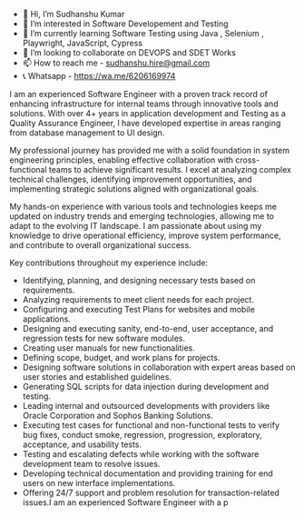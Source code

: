 - 👋 Hi, I’m Sudhanshu Kumar
- 👀 I’m interested in Software Developement and Testing
- 🌱 I’m currently learning Software Testing using Java , Selenium , Playwright, JavaScript, Cypress
- 💞️ I’m looking to collaborate on DEVOPS and SDET Works
- 📫 How to reach me - sudhanshu.hire@gmail.com
- 📞 Whatsapp - https://wa.me/6206169974


I am an experienced Software Engineer with a proven track record of enhancing infrastructure for internal teams through innovative tools and solutions. With over 4+ years in application development and Testing as a Quality Assurance Engineer, I have developed expertise in areas ranging from database management to UI design.

My professional journey has provided me with a solid foundation in system engineering principles, enabling effective collaboration with cross-functional teams to achieve significant results. I excel at analyzing complex technical challenges, identifying improvement opportunities, and implementing strategic solutions aligned with organizational goals.

My hands-on experience with various tools and technologies keeps me updated on industry trends and emerging technologies, allowing me to adapt to the evolving IT landscape. I am passionate about using my knowledge to drive operational efficiency, improve system performance, and contribute to overall organizational success.

Key contributions throughout my experience include:

- Identifying, planning, and designing necessary tests based on requirements.
- Analyzing requirements to meet client needs for each project.
- Configuring and executing Test Plans for websites and mobile applications.
- Designing and executing sanity, end-to-end, user acceptance, and regression tests for new software modules.
- Creating user manuals for new functionalities.
- Defining scope, budget, and work plans for projects.
- Designing software solutions in collaboration with expert areas based on user stories and established guidelines.
- Generating SQL scripts for data injection during development and testing.
- Leading internal and outsourced developments with providers like Oracle Corporation and Sophos Banking Solutions.
- Executing test cases for functional and non-functional tests to verify bug fixes, conduct smoke, regression, progression, exploratory, acceptance, and usability tests.
- Testing and escalating defects while working with the software development team to resolve issues.
- Developing technical documentation and providing training for end users on new interface implementations.
- Offering 24/7 support and problem resolution for transaction-related issues.I am an experienced Software Engineer with a p


<!---
SudhanshuProgrammer/SudhanshuProgrammer is a ✨ special ✨ repository because its `README.md` (this file) appears on your GitHub profile.
You can click the Preview link to take a look at your changes.
--->
